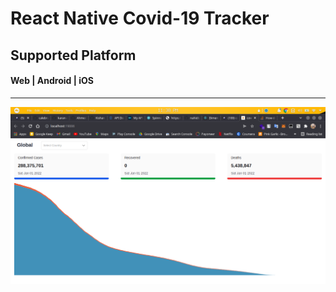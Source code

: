 # React Native Covid-19 Tracker

## Supported Platform

#### Web | Android | iOS

---

![Covid-19 Tracker](screenshots/ui.png)
